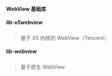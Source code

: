 #### WebView 基础库


##### lib-x5webview

> 基于 X5 内核的 WebView（Tencent）


##### lib-webview

> 基于原生 WebView
